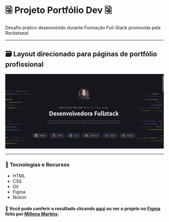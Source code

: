 # 🗟 Projeto Portfólio Dev 🗟
Desafio prático desenvolvido durante Formação Full-Stack promovida pela Rocketseat
___
## 🗃️ Layout direcionado para páginas de portfólio profissional

![Gif de demonstração do Portfólio Dev](.gitconfig/portfolio-dev-preview.gif)
  
___
### 🤖 Tecnologias e Recursos  
  
* HTML
* CSS
* Git
* Figma
* Notion  

#### 🔎 Você pode conferir o resultado clicando [aqui]() ou ver o projeto no [Figma](https://www.figma.com/community/file/1387080701963671866) feito por [Millena Martins](https://www.linkedin.com/in/millenamartins/).  
